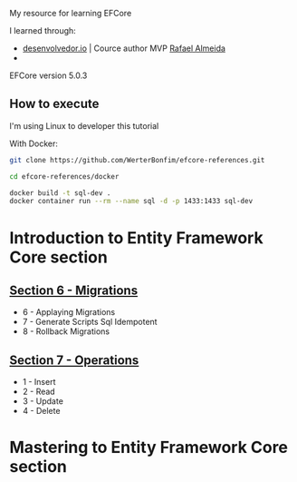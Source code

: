 My resource for learning EFCore

I learned through:
* [desenvolvedor.io][dev.io] | Cource author MVP [Rafael Almeida][rafael]
* 




EFCore version 5.0.3

## How to execute

I'm using Linux to developer this tutorial

With Docker:
```bash
git clone https://github.com/WerterBonfim/efcore-references.git

cd efcore-references/docker

docker build -t sql-dev .
docker container run --rm --name sql -d -p 1433:1433 sql-dev

```

# Introduction to Entity Framework Core section

## [Section 6 - Migrations][level01.migrations]

 * 6 - Applaying Migrations
 * 7 - Generate Scripts Sql Idempotent
 * 8 - Rollback Migrations

## [Section 7 - Operations][level01.operations]

* 1 - Insert
* 2 - Read
* 3 - Update
* 4 - Delete


# Mastering to Entity Framework Core section



[dev.io]:https://desenvolvedor.io/
[rafael]:https://github.com/ralmsdeveloper

[level01.migrations]:howto/01-introduction/06-migracoes.md
[level01.operations]:howto/01-introduction/07-operations.md


